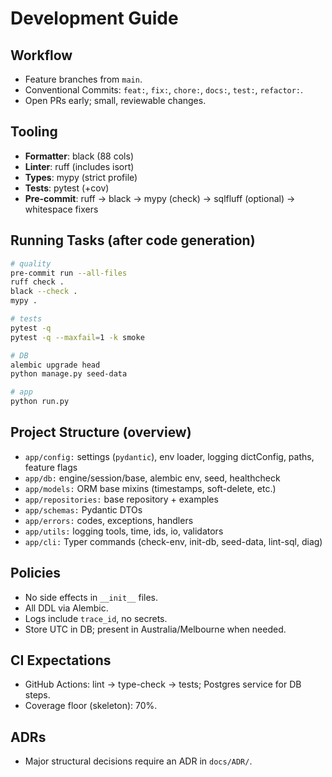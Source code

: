 # Development Guide

## Workflow
- Feature branches from `main`.
- Conventional Commits: `feat:`, `fix:`, `chore:`, `docs:`, `test:`, `refactor:`.
- Open PRs early; small, reviewable changes.

## Tooling
- **Formatter**: black (88 cols)
- **Linter**: ruff (includes isort)
- **Types**: mypy (strict profile)
- **Tests**: pytest (+cov)
- **Pre-commit**: ruff → black → mypy (check) → sqlfluff (optional) → whitespace fixers

## Running Tasks (after code generation)
```bash
# quality
pre-commit run --all-files
ruff check .
black --check .
mypy .

# tests
pytest -q
pytest -q --maxfail=1 -k smoke

# DB
alembic upgrade head
python manage.py seed-data

# app
python run.py
```

## Project Structure (overview)
- ```app/config:``` settings (```pydantic```), env loader, logging dictConfig, paths, feature flags
- ```app/db:``` engine/session/base, alembic env, seed, healthcheck
- ```app/models:``` ORM base mixins (timestamps, soft-delete, etc.)
- ```app/repositories:``` base repository + examples
- ```app/schemas:``` Pydantic DTOs
- ```app/errors:``` codes, exceptions, handlers
- ```app/utils:``` logging tools, time, ids, io, validators
- ```app/cli:``` Typer commands (check-env, init-db, seed-data, lint-sql, diag)

## Policies
- No side effects in ```__init__``` files.
- All DDL via Alembic.
- Logs include ```trace_id```, no secrets.
- Store UTC in DB; present in Australia/Melbourne when needed.

## CI Expectations
- GitHub Actions: lint → type-check → tests; Postgres service for DB steps.
- Coverage floor (skeleton): 70%.

## ADRs
- Major structural decisions require an ADR in ```docs/ADR/```.
